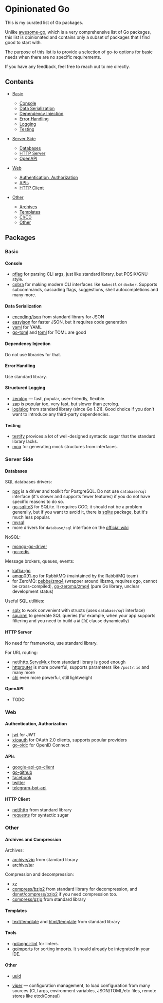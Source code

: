 # Opinionated Go

This is my curated list of Go packages.

Unlike [awesome-go](https://github.com/avelino/awesome-go), which is a very comprehensive list of Go packages, this list is opinionated and contains only a subset of packages that I find good to start with.

The purpose of this list is to provide a selection of go-to options for basic needs when there are no specific requirements.

If you have any feedback, feel free to reach out to me directly.


## Contents

- [Basic](#basic)
    - [Console](#console)
    - [Data Serialization](#data-serialization)
    - [Dependency Injection](#dependency-injection)
    - [Error Handling](#error-handling)
    - [Logging](#logging)
    - [Testing](#testing)

- [Server Side](#server-side)
    - [Databases](#databases)
    - [HTTP Server](#http-server)
    - [OpenAPI](#openapi)

- [Web](#web)
    - [Authentication, Authorization](#authentication-authorization)
    - [APIs](#apis)
    - [HTTP Client](#http-client)

- [Other](#other)
    - [Archives](#archives)
    - [Templates](#templates)
    - [CI/CD](#ci-cd)
    - [Other](#other)


## Packages

### Basic

#### Console

- [pflag](https://github.com/spf13/pflag) for parsing CLI args, just like standard library, but POSIX/GNU-style.
- [cobra](https://github.com/spf13/cobra) for making modern CLI interfaces like `kubectl` or `docker`.  Supports subcommands, cascading flags, suggestions, shell autocompletions and many more.


#### Data Serialization

- [encoding/json](https://pkg.go.dev/encoding/json) from standard library for JSON
- [easyjson](https://github.com/mailru/easyjson) for faster JSON, but it requires code generation
- [yaml](https://github.com/go-yaml/yaml) for YAML
- [go-toml](https://github.com/pelletier/go-toml) and [toml](https://github.com/BurntSushi/toml) for TOML are good


#### Dependency Injection

Do not use libraries for that.


#### Error Handling

Use standard library.


#### Structured Logging

- [zerolog](https://github.com/rs/zerolog) — fast, popular, user-friendly, flexible.
- [zap](https://github.com/uber-go/zap) is popular too, very fast, but slower than zerolog.
- [log/slog](https://pkg.go.dev/log/slog) from standard library (since Go 1.21).  Good choice if you don't want to introduce any third-party dependencies.


#### Testing

- [testify](https://github.com/stretchr/testify) provices a lot of well-designed syntactic sugar that the standard library lacks.
- [moq](https://github.com/matryer/moq) for generating mock structures from interfaces.


### Server Side

#### Databases

SQL databases drivers:

- [pgx](https://github.com/jackc/pgx) is a driver and toolkit for PostgreSQL.  Do not use `database/sql` interface (it's slower and supports fewer features) if you do not have specific reasons to do so.
- [go-sqlite3](https://github.com/mattn/go-sqlite3) for SQLite. It requires CGO, it should not be a problem generally, but if you want to avoid it, there is [sqlite](https://gitlab.com/cznic/sqlite) package, but it's much less popular.
- [mysql](https://github.com/go-sql-driver/mysql)
- more drivers for `database/sql` interface on the [official wiki](https://go.dev/wiki/SQLDrivers)

NoSQL:

- [mongo-go-driver](https://github.com/mongodb/mongo-go-driver)
- [go-redis](https://github.com/redis/go-redis)

Message brokers, queues, events:

- [kafka-go](https://github.com/segmentio/kafka-go)
- [amqp091-go](github.com/rabbitmq/amqp091-go) for RabbitMQ (maintained by the RabbitMQ team)
- for ZeroMQ: [pebbe/zmq4](https://github.com/pebbe/zmq4) (wrapper around libzmq, requires cgo, cannot be cross-compiled), [go-zeromq/zmq4](https://github.com/go-zeromq/zmq4) (pure Go library, unclear development status)

Useful SQL utilities:

- [sqlx](https://github.com/jmoiron/sqlx) to work convenient with structs (uses `database/sql` interface)
- [squirrel](https://github.com/Masterminds/squirrel) to generate SQL queries (for example, when your app supports filtering and you need to build a `WHERE` clause dynamically)


#### HTTP Server

No need for frameworks, use standard library.

For URL routing:
- [net/http.ServeMux](https://pkg.go.dev/net/http#ServeMux) from standard library is good enough
- [httprouter](https://github.com/julienschmidt/httprouter) is more powerful, supports parameters like `/post/:id` and many more
- [chi](https://github.com/go-chi/chi) even more powerful, still lightweight


#### OpenAPI

- TODO

### Web

#### Authentication, Authorization

- [jwt](https://github.com/golang-jwt/jwt) for JWT
- [x/oauth](https://pkg.go.dev/golang.org/x/oauth2) for OAuth 2.0 clients, supports popular providers
- [go-oidc](https://github.com/coreos/go-oidc) for OpenID Connect


#### APIs

- [google-api-go-client](https://github.com/googleapis/google-api-go-client)
- [go-github](https://github.com/google/go-github)
- [facebook](https://github.com/huandu/facebook)
- [twitter](https://github.com/dghubble/go-twitter)
- [telegram-bot-api](https://github.com/go-telegram-bot-api/telegram-bot-api)


#### HTTP Client

- [net/http](https://pkg.go.dev/net/http) from standard library
- [requests](https://github.com/earthboundkid/requests) for syntactic sugar


### Other

#### Archives and Compression

Archives:

- [archive/zip](https://pkg.go.dev/archive/zip) from standard library
- [archive/tar](https://pkg.go.dev/archive/tar)

Compression and decompression:

- [xz](https://github.com/ulikunitz/xz)
- [compress/bzip2](https://pkg.go.dev/compress/bzip2) from standard library for decompression, and [dsnet/compress/bzip2](https://github.com/dsnet/compress) if you need compression too.
- [compress/gzip](https://pkg.go.dev/compress/gzip) from standard library


#### Templates

- [text/template](https://pkg.go.dev/text/template) and [html/template](https://pkg.go.dev/html/template) from standard library


#### Tools

- [golangci-lint](https://github.com/golangci/golangci-lint) for linters.
- [goimports](https://pkg.go.dev/golang.org/x/tools/cmd/goimports) for sorting imports.  It should already be integrated in your IDE.


#### Other

- [uuid](https://github.com/google/uuid)

- [viper](https://github.com/spf13/viper) — configuration management, to load configuration from many sources (CLI args, environment variables, JSON/TOML/etc files, remote stores like etcd/Consul)
